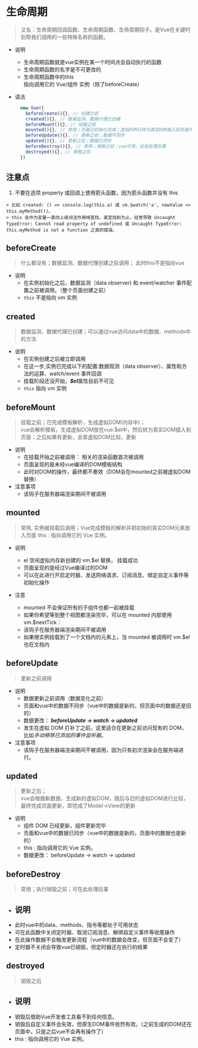 # 生命周期
  > 又名：生命周期回调函数、生命周期函数、生命周期钩子。是Vue在关键时刻帮我们调用的一些特殊名称的函数。  

  - 说明
    - 生命周期函数就是vue实例在某一个时间点会自动执行的函数
    - 生命周期函数的名字是不可更改的
    - 生命周期函数中的*this*指向调用它的 Vue/组件 实例（除了beforeCreate）

  - 语法
    ```js
      new Vue({
        beforeCreate(){}, // 创建之前 
        created(){}, // 数据监测、数据代理已创建
        beforeMount(){}, // 挂载之前
        mounted(){}, // 常用；页面已初始化完成；虚拟DOM已转为真实DOM插入到页面中
        beforeUpdate(){}, // 更新之前；数据不同步
        updated(){}, // 更新之后；数据已同步
        beforeDestroy(){}, // 常用；销毁之前；vue可用，在些处理后事
        destroyed(){}, // 销毁之后
      })
    ```
## 注意点
  1. 不要在选项 property 或回调上使用箭头函数，因为箭头函数并没有 this     

    > 比如 created: () => console.log(this.a) 或 vm.$watch('a', newValue => this.myMethod())。  
    > this 会作为变量一直向上级词法作用域查找，直至找到为止，经常导致 Uncaught TypeError: Cannot read property of undefined 或 Uncaught TypeError: this.myMethod is not a function 之类的错误。


## beforeCreate
  > 什么都没有；数据监测、数据代理创建之前调用；
  > 此时this不是指向vue
  - 说明
    - 在实例初始化之后，数据监测（data observer) 和 event/watcher 事件配置之前被调用。（整个页面创建之前）
    - `this` 不是指向 vm 实例

## created
  > 数据监测、数据代理已创建；可以通过vue访问data中的数据、methods中的方法
  - 说明
    - 在实例创建之后被立即调用
    - 在这一步,实例已完成以下的配置:数据观测（data observer）、属性和方法的运算、watch/event 事件回调
    - 挂载阶段还没开始，***$el***属性目前不可见
    - `this` 指向 vm 实例
    
## beforeMount
  > 挂载之前；已完成模板解析，生成虚拟DOM(内存中)；  
  > vue会解析模板，生成虚拟DOM放在vue.$el中，然后转为真实DOM插入到页面；之后如果有更新，会拿虚拟DOM比较，更新
  - 说明
    - 在挂载开始之前被调用： 相关的渲染函数首次被调用
    - 页面呈现的是未经vue编译的DOM模板结构
    - 此时对DOM的操作，最终都不奏效（DOM会在mounted之前被虚拟DOM替换）
  - 注意事项
    - 该钩子在服务器端渲染期间不被调用
    
## mounted
  > 常用, 实例被挂载后调用；Vue完成模板的解析并把初始的真实DOM元素放入页面
  > this : 指向调用它的 Vue 实例。

  - 说明
    - el 空闲虚拟内存新创建的 vm.$el 替换， 挂载成功
    - 页面呈现的是经过Vue编译过的DOM
    - 可以在此进行开启定时器、发送网络请求、订阅消息、绑定自定义事件等初始化操作

  - 注意
    - mounted 不会保证所有的子组件也都一起被挂载
    - 如果你希望等到整个视图都渲染完毕，可以在 mounted 内部使用 vm.$nextTick：
    - 该钩子在服务器端渲染期间不被调用
    - 如果根实例挂载到了一个文档内的元素上，当 mounted 被调用时 vm.$el 也在文档内


## beforeUpdate
  > 更新之前调用

  - 说明
    - 数据更新之前调用（数据变化之前）
    - 页面和vue中的数据不同步（vue中的数据是新的，但页面中的数据还是旧的）
    - 数据更改： ***beforeUpdate -> watch -> updated***
    - 发生在虚拟 DOM 打补丁之前。这里适合在更新之前访问现有的 DOM，比如*手动移除已添加的事件监听器*。
  - 注意事项
    - 该钩子在服务器端渲染期间不被调用，因为只有初次渲染会在服务端进行。




## updated
  > 更新之后；  
  > vue会根据新数据，生成新的虚拟DOM，随后与旧的虚拟DOM进行比较，最终完成页面更新，即完成了Model→View的更新

  - 说明
    - 组件 DOM 已经更新，组件更新完毕
    - 页面和vue中的数据已同步（vue中的数据是新的，页面中的数据也是新的）
    - this : 指向调用它的 Vue 实例。
    - 数据更改： beforeUpdate -> watch -> updated

## beforeDestroy
  > 常用；执行销毁之前；可在此处理后事
  - 说明
    - 
  - 此时vue中的data、methods、指令等都处于可用状态
  - 可在此函数中关闭定时器、取消订阅消息、解绑自定义事件等收尾操作
  - 在此操作数据不会触发更新流程（vue中的数据会改变，但页面不会变了）
  - 定时器不关闭会导致vue已销毁，但定时器还在执行的结果

## destroyed
  > 销毁之后  

  - 说明
    - 
  - 销毁后借助Vue开发者工具看不到任何信息。
  - 销毁后自定义事件会失效，但原生DOM事件依然有效。（之前生成的DOM还在页面中，只是之后vue不会再有操作了）
  - this : 指向调用它的 Vue 实例。

